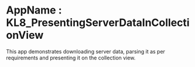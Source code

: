 # AppName : KL8_PresentingServerDataInCollectionView
This app demonstrates downloading server data, parsing it as per requirements and presenting it on the collection view.
